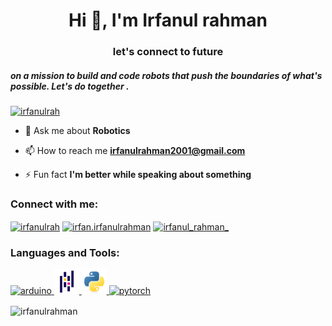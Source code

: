 <h1 align="center">Hi 👋, I'm Irfanul rahman </h1>
<h3 align="center">let's connect to future</h3>
<h5> on a mission to build and code robots that push the boundaries of what's possible. Let's do together .</h5>

<p align="left"> <a href="https://twitter.com/irfanulrah" target="blank"><img src="https://img.shields.io/twitter/follow/irfanulrah?logo=twitter&style=for-the-badge" alt="irfanulrah" /></a> </p>

- 💬 Ask me about **Robotics**

- 📫 How to reach me **irfanulrahman2001@gmail.com**

- ⚡ Fun fact **I'm better while speaking about something**

<h3 align="left">Connect with me:</h3>
<p align="left">
<a href="https://twitter.com/irfanulrah" target="blank"><img align="center" src="https://raw.githubusercontent.com/rahuldkjain/github-profile-readme-generator/master/src/images/icons/Social/twitter.svg" alt="irfanulrah" height="30" width="40" /></a>
<a href="https://fb.com/irfan.irfanulrahman" target="blank"><img align="center" src="https://raw.githubusercontent.com/rahuldkjain/github-profile-readme-generator/master/src/images/icons/Social/facebook.svg" alt="irfan.irfanulrahman" height="30" width="40" /></a>
<a href="https://instagram.com/irfanul_rahman_" target="blank"><img align="center" src="https://raw.githubusercontent.com/rahuldkjain/github-profile-readme-generator/master/src/images/icons/Social/instagram.svg" alt="irfanul_rahman_" height="30" width="40" /></a>
</p>

<h3 align="left">Languages and Tools:</h3>
<p align="left"> <a href="https://www.arduino.cc/" target="_blank" rel="noreferrer"> <img src="https://cdn.worldvectorlogo.com/logos/arduino-1.svg" alt="arduino" width="40" height="40"/> </a> <a href="https://pandas.pydata.org/" target="_blank" rel="noreferrer"> <img src="https://raw.githubusercontent.com/devicons/devicon/2ae2a900d2f041da66e950e4d48052658d850630/icons/pandas/pandas-original.svg" alt="pandas" width="40" height="40"/> </a> <a href="https://www.python.org" target="_blank" rel="noreferrer"> <img src="https://raw.githubusercontent.com/devicons/devicon/master/icons/python/python-original.svg" alt="python" width="40" height="40"/> </a> <a href="https://pytorch.org/" target="_blank" rel="noreferrer"> <img src="https://www.vectorlogo.zone/logos/pytorch/pytorch-icon.svg" alt="pytorch" width="40" height="40"/> </a> </p>

<p><img align="center" src="https://github-readme-stats.vercel.app/api/top-langs?username=irfanulrahman&show_icons=true&locale=en&layout=compact" alt="irfanulrahman" /></p>
